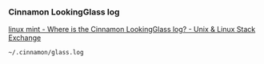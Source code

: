 ###  Cinnamon LookingGlass log


[linux mint - Where is the Cinnamon LookingGlass log? - Unix &amp; Linux Stack Exchange](https://unix.stackexchange.com/questions/214472/where-is-the-cinnamon-lookingglass-log "linux mint - Where is the Cinnamon LookingGlass log? - Unix &amp; Linux Stack Exchange")


 

```shell
~/.cinnamon/glass.log

```
